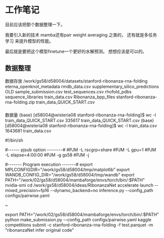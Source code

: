 # 工作笔记

目前应该把那个数据整理一下。

我要引入新的技术
mamba还有pair weight averaging
之类的，
还有就是多任务学习
来提升模型的性能。

最后就是要把这个模型finetune一个更好的水解预测。
想想应该是可以的。

## 数据整理

数据存放
/work/gs58/d58004/datasets/stanford-ribonanza-rna-folding
eterna_openknot_metadata  rmdb_data.csv                       supplementary_silico_predictions
OLD                       sample_submission.csv               test_sequences.csv
rhofold_pdbs              sequence_libraries                  train_data.csv
Ribonanza_bpp_files       stanford-ribonanza-rna-folding.zip  train_data_QUICK_START.csv

###
数据量
(base) [d58004@wisteria08 stanford-ribonanza-rna-folding]$ wc -l train_data_QUICK_START.csv
335617 train_data_QUICK_START.csv
(base) [d58004@wisteria08 stanford-ribonanza-rna-folding]$ wc -l train_data.csv 
1643681 train_data.csv

#!/bin/sh
  
#------ pjsub option --------# 
#PJM -L rscgrp=share
#PJM -L gpu=1
#PJM -L elapse=4:00:00 
#PJM -g gs58
#PJM -j


#------- Program execution -------#
export MPLCONFIGDIR="/work/gs58/d58004/tmp/matplotlib"
export WANDB_CONFIG_DIR="/work/gs58/d58004/tmp/wandb"
export PATH="/work/02/gs58/d58004/mambaforge/envs/torch/bin/:$PATH"
nvidia-smi
cd /work/gs58/d58004/ideas/RibonanzaNet
accelerate launch --mixed_precision=fp16 --dynamo_backend=no inference.py --config_path configs/pairwise.yaml

~                                                                   

export PATH="/work/02/gs58/d58004/mambaforge/envs/torch/bin/:$PATH"
python make_submission.py --config_path configs/pairwise.yaml
kaggle competitions submit -c stanford-ribonanza-rna-folding -f test.parquet -m "ribonanzaNet infer original code"